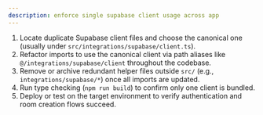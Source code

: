 ```yaml
---
description: enforce single supabase client usage across app
---
```

1. Locate duplicate Supabase client files and choose the canonical one (usually under `src/integrations/supabase/client.ts`).
2. Refactor imports to use the canonical client via path aliases like `@/integrations/supabase/client` throughout the codebase.
3. Remove or archive redundant helper files outside `src/` (e.g., `integrations/supabase/*`) once all imports are updated.
4. Run type checking (`npm run build`) to confirm only one client is bundled.
5. Deploy or test on the target environment to verify authentication and room creation flows succeed.
